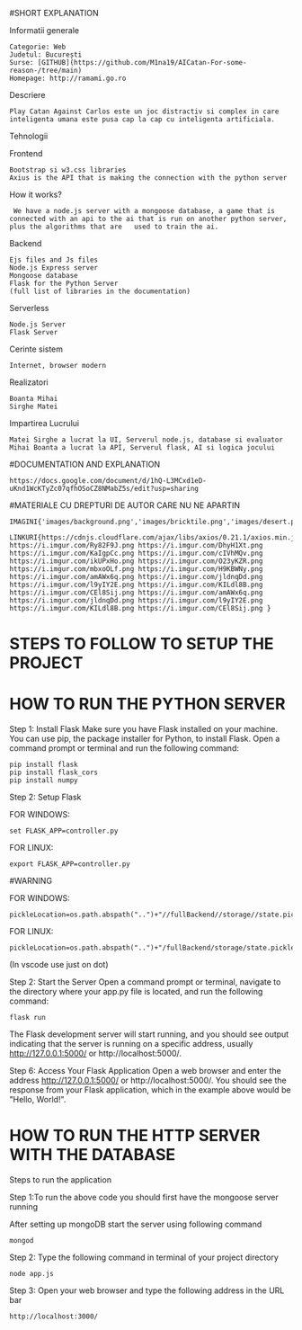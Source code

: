 #SHORT EXPLANATION


 Informatii generale

    Categorie: Web
    Judetul: București
    Surse: [GITHUB](https://github.com/M1na19/AICatan-For-some-reason-/tree/main)
    Homepage: http://ramami.go.ro

Descriere

    Play Catan Against Carlos este un joc distractiv si complex in care inteligenta umana este pusa cap la cap cu inteligenta artificiala.

Tehnologii

Frontend

    Bootstrap si w3.css libraries
    Axius is the API that is making the connection with the python server

How it works?

     We have a node.js server with a mongoose database, a game that is connected with an api to the ai that is run on another python server, plus the algorithms that are   used to train the ai.

Backend

    Ejs files and Js files
    Node.js Express server 
    Mongoose database
    Flask for the Python Server
    (full list of libraries in the documentation)

Serverless

    Node.js Server
    Flask Server

Cerinte sistem

    Internet, browser modern

Realizatori

    Boanta Mihai 
    Sirghe Matei

Impartirea Lucrului
    
    Matei Sirghe a lucrat la UI, Serverul node.js, database si evaluator
    Mihai Boanta a lucrat la API, Serverul flask, AI si logica jocului

#DOCUMENTATION AND EXPLANATION

    https://docs.google.com/document/d/1hQ-L3MCxd1eD-uKnd1WcKTyZc07qfhOSoCZ8NMabZ5s/edit?usp=sharing

#MATERIALE CU DREPTURI DE AUTOR CARE NU NE APARTIN

    IMAGINI{'images/background.png','images/bricktile.png','images/desert.png','images/graintile.png','images/hexagon.png','images/oretile.png','images/player.png','images/rolling_dice.gif','images/spotlight.png','images/woodtile.png','images/wooltile.png',}
  
    LINKURI{https://cdnjs.cloudflare.com/ajax/libs/axios/0.21.1/axios.min.js https://i.imgur.com/Ry82F9J.png https://i.imgur.com/DhyH1Xt.png https://i.imgur.com/KaIgpCc.png https://i.imgur.com/cIVhMQv.png https://i.imgur.com/ikUPxHo.png https://i.imgur.com/O23yKZR.png https://i.imgur.com/mbxoOLf.png https://i.imgur.com/H9KBWNy.png https://i.imgur.com/amAWx6q.png https://i.imgur.com/jldnqDd.png https://i.imgur.com/l9yIY2E.png https://i.imgur.com/KILdl8B.png https://i.imgur.com/CEl8Sij.png https://i.imgur.com/amAWx6q.png https://i.imgur.com/jldnqDd.png https://i.imgur.com/l9yIY2E.png https://i.imgur.com/KILdl8B.png https://i.imgur.com/CEl8Sij.png }

# STEPS TO FOLLOW TO SETUP THE PROJECT
# HOW TO RUN THE PYTHON SERVER
Step 1: Install Flask
Make sure you have Flask installed on your machine. You can use pip, the package installer for Python, to install Flask. Open a command prompt or terminal and run the following command:

    pip install flask
    pip install flask_cors
    pip install numpy

Step 2: Setup Flask
 
 FOR WINDOWS:
    
    set FLASK_APP=controller.py
    
FOR LINUX:

    export FLASK_APP=controller.py
    
#WARNING

FOR WINDOWS:

    pickleLocation=os.path.abspath("..")+"//fullBackend//storage//state.pickle"

FOR LINUX:

    pickleLocation=os.path.abspath("..")+"/fullBackend/storage/state.pickle"

(In vscode use just on dot)

Step 2: Start the Server
Open a command prompt or terminal, navigate to the directory where your app.py file is located, and run the following command:

    flask run

The Flask development server will start running, and you should see output indicating that the server is running on a specific address, usually http://127.0.0.1:5000/ or http://localhost:5000/.

Step 6: Access Your Flask Application
Open a web browser and enter the address http://127.0.0.1:5000/ or http://localhost:5000/. You should see the response from your Flask application, which in the example above would be "Hello, World!".

# HOW TO RUN THE HTTP SERVER WITH THE DATABASE
Steps to run the application

Step 1:To run the above code you should first have the mongoose server running

After setting up mongoDB start the server using following command

    mongod

Step 2: Type the following command in terminal of your project directory

    node app.js

Step 3: Open your web browser and type the following address in the URL bar

    http://localhost:3000/
